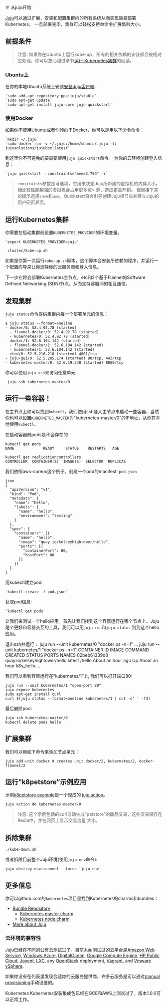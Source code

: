 ＃ 从juju开始

[Juju](https://jujucharms.com/docs/stable/about-juju)可以通过扩展，安装和配置集群内的所有系统从而实现简易部署Kubernetes。
一旦部署完毕，集群可以轻松支持单命令扩展集群大小。

## 前提条件

> 注意: 如果你在Ubuntu上运行kube-up，所有的相关依赖的安装都会被相对应处理。你可以放心越过章节[运行
> Kubernetes集群](#运行Kubernetes集群)的阅读。

### Ubuntu上

在你的本地Ubuntu系统上安装[安装Juju客户端](https://jujucharms.com/get-started):

    `sudo add-apt-repository ppa:juju/stable`
    `sudo apt-get update`
    `sudo apt-get install juju-core juju-quickstart`


### 使用Docker
如果你不使用Ubuntu或者你倾向于Docker，你可以是用以下命令命令：

    `mkdir ~/.juju`
    `sudo docker run -v ~/.juju:/home/ubuntu/.juju -ti jujusolutions/jujubox:latest`

到这里你不可避免的要需要使用`juju quickstart`命令。
为你的云环境创建登入信息：

    `juju quickstart --constraints="mem=3.75G" -i`

> `constraints`参数是可选项，它用来决定Juju所新建的虚拟机的内存大小。相比较性能越强的虚拟机会占用更多资> 源，造成更高开销。
根据接下来的提示选择`save`和`use`。Quickstart将会引导创建Juju根节点并建立Juju的用户网页界面。

## 运行Kubernetes集群
你需要在启动集群前设置`KUBERNETES_PROVIDER`的环境变量。

    `export KUBERNETES_PROVIDER=juju`
   ` cluster/kube-up.sh`

如果是你第一次运行`kube-up.sh`脚本，这个脚本会安装所依赖的程序，并运行一个配置向导来让你选择你的云服务商和登入信息。

下一步它将会部署Kubernetes主节点，etc和2个基于Flannel的Software Defined Networking (SDN)节点，从而支持容器间的相互通信。

## 发现集群
`juju status`命令提供集群内每一个部署单元的信息：

    $ juju status --format=oneline
    - docker/0: 52.4.92.78 (started)
      - flannel-docker/0: 52.4.92.78 (started)
      - kubernetes/0: 52.4.92.78 (started)
    - docker/1: 52.6.104.142 (started)
      - flannel-docker/1: 52.6.104.142 (started)
      - kubernetes/1: 52.6.104.142 (started)
    - etcd/0: 52.5.216.210 (started) 4001/tcp
    - juju-gui/0: 52.5.205.174 (started) 80/tcp, 443/tcp
    - kubernetes-master/0: 52.6.19.238 (started) 8080/tcp

你可以使用`juju ssh`来访问任意单元:

   ` juju ssh kubernetes-master/0`


## 运行一些容器！

在主节点上你可以找到`kubectl`。我们使用ssh登入主节点来启动一些容器，当然你也可以设置`KUBERNETES_MASTER`为"kubernetes-master/0”的IP地址，从而在本地使用`kubectl`。

在启动容器前pods是不会存在的：

    kubectl get pods
    NAME             READY     STATUS    RESTARTS   AGE

    kubectl get replicationcontrollers
    CONTROLLER  CONTAINER(S)  IMAGE(S)  SELECTOR  REPLICAS

我们依照aws-coreos这个例子。创建一个pod的manifest: `pod.json`

```
json
{
  "apiVersion": "v1",
  "kind": "Pod",
  "metadata": {
    "name": "hello",
    "labels": {
      "name": "hello",
      "environment": "testing"
    }
  },
  "spec": {
    "containers": [{
      "name": "hello",
      "image": "quay.io/kelseyhightower/hello",
      "ports": [{
        "containerPort": 80,
        "hostPort": 80
      }]
    }]
  }
}
```

用kubectl建立pod:

    `kubectl create -f pod.json`


获取pod信息:

    `kubectl get pods`

让我们来测试一个hello应用。首先让我们找到这个容器运行在哪个节点上。Juju是个更好和容器交互的工具，我们可以用`juju run`和`juju status` 到到这个hello应用。

退出ssh并运行：
    juju run --unit kubernetes/0 "docker ps -n=1"
    ...
    juju run --unit kubernetes/1 "docker ps -n=1"
    CONTAINER ID        IMAGE                                  COMMAND             CREATED             STATUS              PORTS               NAMES
    02beb61339d8        quay.io/kelseyhightower/hello:latest   /hello              About an hour ago   Up About an hour                        k8s_hello....


我们可以看到容器运行在”kubernetes/1”上, 我们可以打开端口80:

    juju run --unit kubernetes/1 "open-port 80"
    juju expose kubernetes
    sudo apt-get install curl
    curl $(juju status --format=oneline kubernetes/1 | cut -d' ' -f3)

最后删除pod:

    juju ssh kubernetes-master/0
    kubectl delete pods hello


## 扩展集群
我们可以用如下命令来添加节点单元：

    juju add-unit docker # creates unit docker/2, kubernetes/2, docker-flannel/2

## 运行”k8petstore”示例应用

示例[k8petstore example](../../examples/k8petstore/)是一个现成的
[juju action](https://jujucharms.com/docs/devel/actions)。

    juju action do kubernetes-master/0

> 注意: 这个示例包括的curl自动生成"petstore”的商品交易，这些交易储存在Redia中，并在网页上显示交易流量
> 大小。

## 拆除集群

    ./kube-down.sh

或者拆除目前整个Juju环境(使用`juju env`命令):

    juju destroy-environment --force `juju env`


## 更多信息
你可以github.com的`kubernetes`项目里找到Kubernetes的charms和bundles：

 - [Bundle Repository](http://releases.k8s.io/HEAD/cluster/juju/bundles)
   * [Kubernetes master charm](../../cluster/juju/charms/trusty/kubernetes-master/)
   * [Kubernetes node charm](../../cluster/juju/charms/trusty/kubernetes/)
 - [More about Juju](https://jujucharms.com)


### 云环境的兼容性
Juju已经在不同的公有云测试过了。目前Juju测试过的云平台是[Amazon Web Service](https://jujucharms.com/docs/stable/config-aws),
[Windows Azure](https://jujucharms.com/docs/stable/config-azure),
[DigitalOcean](https://jujucharms.com/docs/stable/config-digitalocean),
[Google Compute Engine](https://jujucharms.com/docs/stable/config-gce),
[HP Public Cloud](https://jujucharms.com/docs/stable/config-hpcloud),
[Joyent](https://jujucharms.com/docs/stable/config-joyent),
[LXC](https://jujucharms.com/docs/stable/config-LXC), any
[OpenStack](https://jujucharms.com/docs/stable/config-openstack) deployment,
[Vagrant](https://jujucharms.com/docs/stable/config-vagrant), and
[Vmware vSphere](https://jujucharms.com/docs/stable/config-vmware).

如果你没有在列表里发现合适你的云服务提供商，许多云服务是可以通过[manual provisioning](https://jujucharms.com/docs/stable/config-manual)手动设置的。

Kubernetes
Kubernetes安装集成包已经在GCE和AWS上测试过了，版本1.0.0可以正常工作。